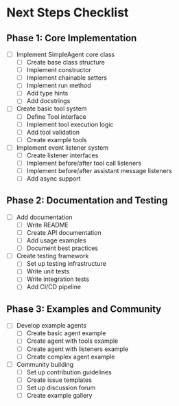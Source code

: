# Next Steps Checklist

## Phase 1: Core Implementation
- [ ] Implement SimpleAgent core class
  - [ ] Create base class structure
  - [ ] Implement constructor
  - [ ] Implement chainable setters
  - [ ] Implement run method
  - [ ] Add type hints
  - [ ] Add docstrings

- [ ] Create basic tool system
  - [ ] Define Tool interface
  - [ ] Implement tool execution logic
  - [ ] Add tool validation
  - [ ] Create example tools

- [ ] Implement event listener system
  - [ ] Create listener interfaces
  - [ ] Implement before/after tool call listeners
  - [ ] Implement before/after assistant message listeners
  - [ ] Add async support

## Phase 2: Documentation and Testing
- [ ] Add documentation
  - [ ] Write README
  - [ ] Create API documentation
  - [ ] Add usage examples
  - [ ] Document best practices

- [ ] Create testing framework
  - [ ] Set up testing infrastructure
  - [ ] Write unit tests
  - [ ] Write integration tests
  - [ ] Add CI/CD pipeline

## Phase 3: Examples and Community
- [ ] Develop example agents
  - [ ] Create basic agent example
  - [ ] Create agent with tools example
  - [ ] Create agent with listeners example
  - [ ] Create complex agent example

- [ ] Community building
  - [ ] Set up contribution guidelines
  - [ ] Create issue templates
  - [ ] Set up discussion forum
  - [ ] Create example gallery 